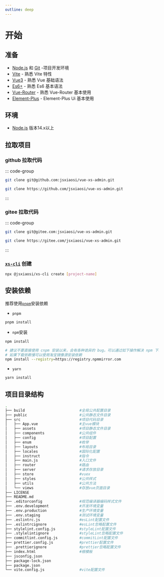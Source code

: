```yaml
---
outline: deep
---
```


# 开始

## 准备

- [Node.js](http://nodejs.org/) 和 [Git](https://git-scm.com/) -项目开发环境
- [Vite](https://cn.vitejs.dev/) - 熟悉 Vite 特性
- [Vue3](https://v3.cn.vuejs.org/) - 熟悉 Vue 基础语法
- [Es6+](http://es6.ruanyifeng.com/) - 熟悉 Es6 基本语法
- [Vue-Router](https://router.vuejs.org/zh/) - 熟悉 Vue-Router 基本使用
- [Element-Plus](https://element-plus.gitee.io/#/zh-CN/) - Element-Plus Ui 基本使用

## 环境

- [Node.js](http://nodejs.org/) 版本14.x以上

## 拉取项目

### github 拉取代码

::: code-group

```bash [ssh]
git clone git@github.com:jsxiaosi/vue-xs-admin.git
```

```bash [https]
git clone https://github.com/jsxiaosi/vue-xs-admin.git
```

:::

### gitee 拉取代码

::: code-group

```bash [ssh]
git clone git@gitee.com:jsxiaosi/vue-xs-admin.git
```

```bash [https]
git clone https://gitee.com/jsxiaosi/vue-xs-admin.git
```

:::

### [`xs-cli`](https://github.com/jsxiaosi/xs-cli) 创建

```bash
npx @jsxiaosi/xs-cli create [project-name]
```

## 安装依赖

推荐使用[`pnpm`](https://pnpm.io/zh/)安装依赖

- `pnpm`

```bash
pnpm install
```

- `npm`安装

```bash
npm install

# 建议不要直接使用 cnpm 安装以来，会有各种诡异的 bug。可以通过如下操作解决 npm 下载速度慢的问题
# 如果下载依赖慢可以使用淘宝镜像源安装依赖
npm install --registry=https://registry.npmmirror.com

```

- `yarn`

```bash
yarn install
```

## 项目目录结构

```bash
.
├── build                         #全局公共配置目录
├── public                        #公共静态文件目录
├── src                           #项目代码目录
│   ├── App.vue                   #主vue模块
│   ├── assets                    #项目静态文件目录
│   ├── components                #公共组件
│   ├── config                    #项目配置
│   ├── enum                      #枚举
│   ├── layouts                   #布局目录
│   ├── locales                   #国际化配置
│   ├── instruct                  #指令
│   ├── main.js                   #入口文件
│   ├── router                    #路由
│   ├── server                    #请求存放目录
│   ├── store                     #vuex
│   ├── styles                    #公共样式
│   ├── utils                     #公共方法
│   └── views                     #存放vue页面目录
├── LICENSE
├── README.md
├── .editorconfig                 #规范编译器编码样式文件
├── .env.development              #开发环境变量
├── .env.production               #生产环境变量
├── .env.staging                  #测试环境变量
├── .eslintrc.js                  #esLint配置文件
├── .eslintrcignore               #esLint忽略配置文件
├── stylelint.config.js           #styleLint配置文件
├── .stylelintignore              #styleLint忽略配置文件
├── commitlint.config.js          #commitLint配置文件
├── prettier.config.js            #prettier配置文件
├── .prettierignore               #prettier忽略配置文件
├── index.html                    #根模板
├── jsconfig.json
├── package-lock.json
├── package.json
└── vite.config.js                #vite配置文件
```

